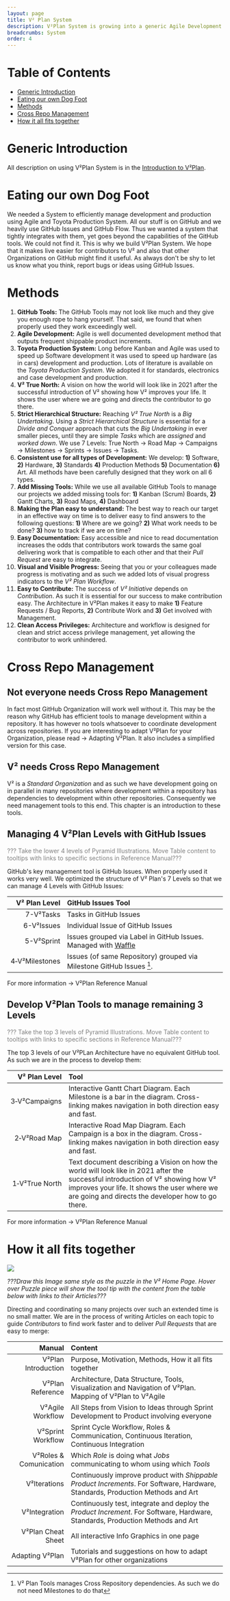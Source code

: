 ```yaml
---
layout: page
title: V² Plan System
description: V²Plan System is growing into a generic Agile Development & Toyota Production System easily adaptable to any GitHub Organization.
breadcrumbs: System
order: 4
---
```



# Table of Contents

- [Generic Introduction](#intro)
- [Eating our own Dog Foot](#dog-foot)
- [Methods](#methods)
- [Cross Repo Management](#cross-repo)
- [How it all fits together](#fits)


# Generic Introduction <a name="intro"></a>
All description on using V²Plan System is in the [Introduction to V²Plan](/v2-Plan).


# Eating our own Dog Foot <a name="dog-foot"></a>
We needed a System to efficiently manage development and production using Agile and Toyota Production System. All our stuff is on GitHub and we heavily use GitHub Issues and GitHub Flow. Thus we wanted a system that tightly integrates with them, yet goes beyond the capabilities of the GitHub tools. We could not find it. This is why we build V²Plan System. We hope that it makes live easier for contributors to V² and also that other Organizations on GitHub might find it useful. As always don't be shy to let us know what you think, report bugs or ideas using GitHub Issues.


# Methods <a name="methods"></a>

1. **GitHub Tools:** The GitHub Tools may not look like much and they give you enough rope to hang yourself. That said, we found that when properly used they work exceedingly well.
2. **Agile Development:** Agile is well documented development method that outputs frequent shippable product increments. 
3. **Toyota Production System:** Long before Kanban and Agile was used to speed up Software development it was used to speed up hardware (as in cars) development and production. Lots of literature is available on the *Toyota Production System*. We adopted it for standards, electronics and case development and production.
4. **V² True North:** A vision on how the world will look like in 2021 after the successful introduction of V² showing how V² improves your life. It shows the user where we are going and directs the contributor to go there.
5. **Strict Hierarchical Structure:** Reaching *V² True North* is a *Big Undertaking*. Using a *Strict Hierarchical Structure* is essential for a *Divide and Conquer* approach that cuts the *Big Undertaking* in ever smaller pieces, until they are simple *Tasks* which are *assigned* and *worked down*.  We use 7 Levels: True North → Road Map → Campaigns → Milestones → Sprints → Issues → Tasks.
6. **Consistent use for all types of Development:** We develop: **1)** Software, **2)** Hardware, **3)** Standards **4)** Production Methods **5)** Documentation **6)** Art. All methods have been carefully designed that they work on all 6 types.
7. **Add Missing Tools:** While we use all available GitHub Tools to manage our projects we added missing tools for:  **1)** Kanban (Scrum) Boards, **2)** Gantt Charts, **3)** Road Maps, **4)** Dashboard
8. **Making the Plan easy to understand:** The best way to reach our target in an effective way on time is to deliver easy to find answers to the following questions: **1)** Where are we going? **2)** What work needs to be done? **3)** how to track if we are on time? 
9. **Easy Documentation:** Easy accessible and nice to read documentation increases the odds that contributors work towards the same goal delivering work that is compatible to each other and that their *Pull Request* are easy to integrate.
10. **Visual and Visible Progress:** Seeing that you or your colleagues made progress is motivating and as such we added lots of visual progress indicators to the *V² Plan Workflow*.
11. **Easy to Contribute:** The success of *V² Initiative* depends on *Contribution*. As such it is essential for our success to make contribution easy. The Architecture in V²Plan makes it easy to make **1)** Feature Requests / Bug Reports, **2)** Contribute Work and **3)** Get involved  with Management.
12. **Clean Access Privileges:** Architecture and workflow is designed for clean and strict access privilege management, yet allowing the contributor to work unhindered.



# Cross Repo Management <a name="cross-repo"></a>

## Not everyone needs Cross Repo Management

In fact most GitHub Organization will work well without it. This may be the reason why 
GitHub has efficient tools to manage development within a repository. It has however no tools whatsoever to coordinate development across repositories. If you are interesting to adapt V²Plan for your Organization, please read → Adapting V²Plan. It also includes a simplified version for this case.

## V² needs Cross Repo Management
V² is a *Standard Organization* and as such we have development going on in parallel in many repositories where development within a repository has dependencies to development within other repositories. Consequently we need management tools to this end. This chapter is an introduction to these tools.

## Managing 4 V²Plan Levels with GitHub Issues
<font color="grey">??? Take the lower 4 levels of Pyramid Illustrations. Move Table content to tooltips with links to specific sections in Reference Manual???</font>

GitHub's key management tool is GitHub Issues. When properly used it works very well. We optimized the structure of V² Plan's 7 Levels so that we can manage 4 Levels with GitHub Issues:

| V² Plan Level | GitHub Issues Tool |
|--------------:|:-------------------|
| 7-V²Tasks | Tasks in GitHub Issues |
| 6-V²Issues | Individual Issue of GitHub Issues |
| 5-V²Sprint | Issues grouped via Label in GitHub Issues. Managed with [Waffle](https://waffle.io/)|
| 4&#8209;V²Milestones | Issues (of same Repository) grouped via Milestone GitHub Issues [^1]. |

[^1]: V² Plan Tools manages Cross Repository dependencies. As such we do not need Milestones to do that

For more information → V²Plan Reference Manual

## Develop V²Plan Tools to manage remaining 3 Levels
<font color="grey">??? Take the top 3 levels of Pyramid Illustrations. Move Table content to tooltips with links to specific sections in Reference Manual???</font>

The top 3 levels of our V²PLan Architecture have no equivalent GitHub tool. As such we are in the process to develop them:

| V² Plan Level | Tool |
|--------------:|:-------------------|
| 3&#8209;V²Campaigns | Interactive Gantt Chart Diagram. Each Milestone is a bar in the diagram. Cross-linking makes navigation in both direction easy and fast. |
| 2&#8209;V²Road Map | Interactive Road Map Diagram. Each Campaign is a box in the diagram. Cross-linking makes navigation in both direction easy and fast. |
| 1&#8209;V²True North | Text document describing a Vision on how the world will look like in 2021 after the successful introduction of V² showing how V² improves your life. It shows the user where we are going and directs the developer how to go there. |

For more information → V²Plan Reference Manual

# How it all fits together <a name="fits"></a>
![](http://www.presentationmagazine.com/powerpoint-templates/0/0/00358/powerpoint-jigsaw-puzzle-template_1.jpg)

*???Draw this Image same style as the puzzle in the V² Home Page. Hover over Puzzle piece will show the tool tip with the content from the table below with links to their Articles???*

Directing and coordinating so many projects over such an extended time is no small matter. We are in the process of writing Articles on each topic to guide *Contributors* to find work faster and to deliver *Pull Requests* that are easy to merge:

| Manual | Content
|---------:|:----------------|
|V²Plan Introduction | Purpose, Motivation, Methods, How it all fits together |
|V²Plan Reference | Architecture, Data Structure, Tools, Visualization and Navigation of V²Plan. Mapping of V²Plan to V²Agile|
|V²Agile Workflow | All Steps from Vision to Ideas through Sprint Development to Product involving everyone |
|V²Sprint Workflow | Sprint Cycle Workflow, Roles & Communication, Continuous Iteration, Continuous Integration |
|V²Roles & Comunication | Which *Role* is doing what *Jobs* communicating to whom using which *Tools*  | 
|V²Iterations | Continuously improve product with *Shippable Product Increments*. For Software, Hardware, Standards, Production Methods and Art |
|V²Integration| Continuously test, integrate and deploy the *Product Increment*. For Software, Hardware, Standards, Production Methods and Art   |
|V²Plan Cheat Sheet | All interactive Info Graphics in one page |
|Adapting V²Plan| Tutorials and suggestions on how to adapt V²Plan for other organizations


